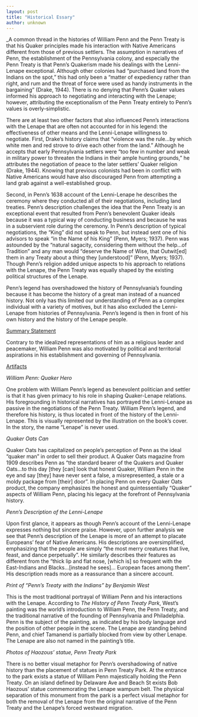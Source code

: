 ```yaml
---
layout: post
title: "Historical Essary"
author: unknown
---
```


_A common thread in the histories of William Penn and the Penn Treaty is that his Quaker principles made his interaction with Native Americans different from those of previous settlers. The assumption in narratives of Penn, the establishment of the Pennsylvania colony, and especially the Penn Treaty is that Penn’s Quakerism made his dealings with the Lenni-Lenape exceptional. Although other colonies had “purchased land from the Indians on the spot,” this had only been a “matter of expediency rather than right, and rum and the threat of force were used as handy instruments in the bargaining” (Drake, 1944). There is no denying that Penn’s Quaker values informed his approach to negotiating and interacting with the Lenape; however, attributing the exceptionalism of the Penn Treaty entirely to Penn’s values is overly-simplistic.

There are at least two other factors that also influenced Penn’s interactions with the Lenape that are often not accounted for in his legend: the effectiveness of other means and the Lenni-Lenape willingness to negotiate. First, Drake’s history claims that “violence was the rule...by which white men and red strove to drive each other from the land.” Although he accepts that early Pennsylvania settlers were “too few in number and weak in military power to threaten the Indians in their ample hunting grounds,” he attributes the negotiation of peace to the later settlers’ Quaker religion (Drake, 1944). Knowing that previous colonists had been in conflict with Native Americans would have also discouraged Penn from attempting a land grab against a well-established group.

Second, in Penn’s 1638 account of the Lenni-Lenape he describes the ceremony where they conducted all of their negotiations, including land treaties. Penn’s description challenges the idea that the Penn Treaty is an exceptional event that resulted from Penn’s benevolent Quaker ideals because it was a typical way of conducting business and because he was in a subservient role during the ceremony. In Penn’s description of typical negotiations, the “King” did not speak to Penn, but instead sent one of his advisors to speak “in the Name of his King” (Penn, Myers; 1937). Penn was astounded by the “natural sagacity, considering them without the help...of Tradition” and any man would “deserve the Name of Wise, that Outwit[ed] them in any Treaty about a thing they [understood]” (Penn, Myers; 1937). Though Penn’s religion added unique aspects to his approach to relations with the Lenape, the Penn Treaty was equally shaped by the existing political structures of the Lenape.

Penn’s legend has overshadowed the history of Pennsylvania’s founding because it has become the history of a great man instead of a nuanced history. Not only has this limited our understanding of Penn as a complex individual with a variety of motives, but it has also excluded the Lenni-Lenape from histories of Pennsylvania. Penn’s legend is then in front of his own history and the history of the Lenape people.

<ins> Summary Statement </ins> 

Contrary to the idealized representations of him as a religious leader and peacemaker, William Penn was also motivated by political and territorial aspirations in his establishment and governing of Pennsylvania.

<ins> Artifacts </ins>

*William Penn: Quaker Hero*

One problem with William Penn’s legend as benevolent politician and settler is that it has given primacy to his role in shaping Quaker-Lenape relations. His foregrounding in historical narratives has portrayed the Lenni-Lenape as passive in the negotiations of the Penn Treaty. William Penn’s legend, and therefore his history, is thus located in front of the history of the Lenni-Lenape. This is visually represented by the illustration on the book’s cover. In the story, the name “Lenape” is never used. 

*Quaker Oats Can*

Quaker Oats has capitalized on people’s perception of Penn as the ideal “quaker man” in order to sell their product. A Quaker Oats magazine from 1909 describes Penn as “the standard bearer of  the Quakers and Quaker Oats...to this day [they [can] look that honest Quaker, William Penn in the eye and say [they] have never sent a false, a misrepresented, a stale or a moldy package from [their] door”. In placing Penn on every Quaker Oats product, the company emphasizes the honest and quintessentially “Quaker” aspects of William Penn, placing his legacy at the forefront of Pennsylvania history. 

*Penn’s Description of the Lenni-Lenape*

Upon first glance, it appears as though Penn’s account of the Lenni-Lenape expresses nothing but sincere praise. However, upon further analysis we see that Penn’s description of the Lenape is more of an attempt to placate Europeans’ fear of Native Americans. His descriptions are oversimplified, emphasizing that the people are simply “the most merry creatures that live, feast, and dance perpetually”. He similarly describes their features as different from the “thick lip and flat nose, [which is] so frequent with the East-Indians and Blacks…[instead he sees]... European faces among them”. His description reads more as a reassurance than a sincere account. 

*Print of “Penn’s Treaty with the Indians” by Benjamin West*

This is the most traditional portrayal of William Penn and his interactions with the Lenape. According to *The History of Penn Treaty Park*, West’s painting was the world’s introduction to William Penn, the Penn Treaty, and the traditional narrative of the founding of Pennsylvania and Philadelphia. Penn is the subject of the painting, as indicated by his body language and the position of other people in the scene. The Lenape are standing behind Penn, and chief Tamanend is partially blocked from view by other Lenape. The Lenape are also not named in the painting’s title.

*Photos of Haozous’ statue, Penn Treaty Park*

There is no better visual metaphor for Penn’s overshadowing of native history than the placement of statues in Penn Treaty Park. At the entrance to the park exists a statue of William Penn majestically holding the Penn Treaty. On an island defined by Delaware Ave and Beach St exists Bob Haozous’ statue commemorating the Lenape wampum belt. The physical separation of this monument from the park is a perfect visual metaphor for both the removal of the Lenape from the original narrative of the Penn Treaty and the Lenape’s forced westward migration.


